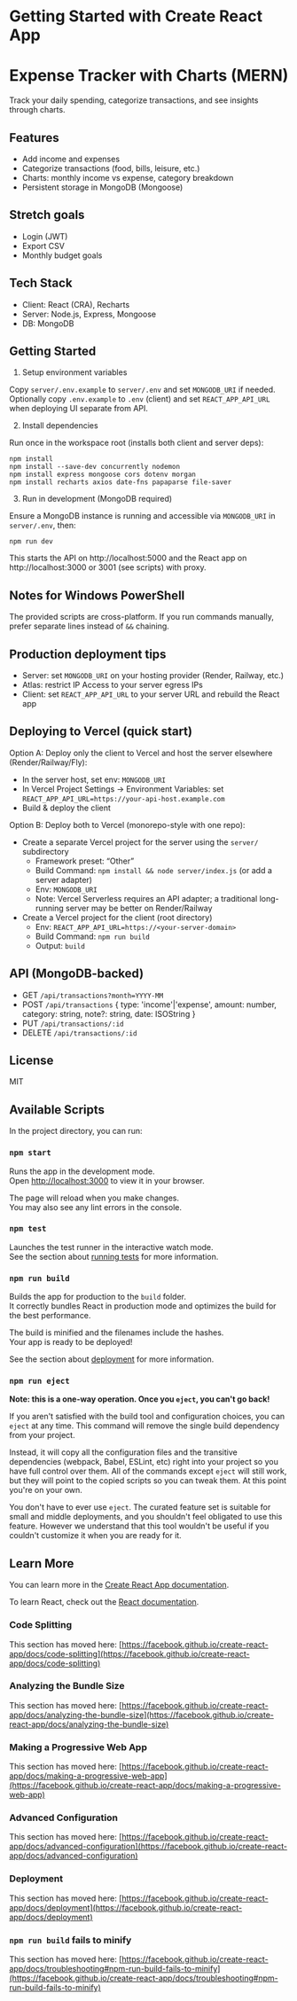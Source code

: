 # Getting Started with Create React App

Expense Tracker with Charts (MERN)
=================================

Track your daily spending, categorize transactions, and see insights through charts.

Features
-
- Add income and expenses
- Categorize transactions (food, bills, leisure, etc.)
- Charts: monthly income vs expense, category breakdown
- Persistent storage in MongoDB (Mongoose)

Stretch goals
-
- Login (JWT)
- Export CSV
- Monthly budget goals

Tech Stack
-
- Client: React (CRA), Recharts
- Server: Node.js, Express, Mongoose
- DB: MongoDB

Getting Started
-
1) Setup environment variables

Copy `server/.env.example` to `server/.env` and set `MONGODB_URI` if needed.
Optionally copy `.env.example` to `.env` (client) and set `REACT_APP_API_URL` when deploying UI separate from API.

2) Install dependencies

Run once in the workspace root (installs both client and server deps):

```
npm install
npm install --save-dev concurrently nodemon
npm install express mongoose cors dotenv morgan
npm install recharts axios date-fns papaparse file-saver
```

3) Run in development (MongoDB required)

Ensure a MongoDB instance is running and accessible via `MONGODB_URI` in `server/.env`, then:

```
npm run dev
```

This starts the API on http://localhost:5000 and the React app on http://localhost:3000 or 3001 (see scripts) with proxy.

Notes for Windows PowerShell
-
The provided scripts are cross-platform. If you run commands manually, prefer separate lines instead of `&&` chaining.

Production deployment tips
-
- Server: set `MONGODB_URI` on your hosting provider (Render, Railway, etc.)
- Atlas: restrict IP Access to your server egress IPs
- Client: set `REACT_APP_API_URL` to your server URL and rebuild the React app

Deploying to Vercel (quick start)
-
Option A: Deploy only the client to Vercel and host the server elsewhere (Render/Railway/Fly):
- In the server host, set env: `MONGODB_URI`
- In Vercel Project Settings → Environment Variables: set `REACT_APP_API_URL=https://your-api-host.example.com`
- Build & deploy the client

Option B: Deploy both to Vercel (monorepo-style with one repo):
- Create a separate Vercel project for the server using the `server/` subdirectory
	- Framework preset: “Other”
	- Build Command: `npm install && node server/index.js` (or add a server adapter)
	- Env: `MONGODB_URI`
	- Note: Vercel Serverless requires an API adapter; a traditional long-running server may be better on Render/Railway
- Create a Vercel project for the client (root directory)
	- Env: `REACT_APP_API_URL=https://<your-server-domain>`
	- Build Command: `npm run build`
	- Output: `build`

API (MongoDB-backed)
-
- GET `/api/transactions?month=YYYY-MM`
- POST `/api/transactions` { type: 'income'|'expense', amount: number, category: string, note?: string, date: ISOString }
- PUT `/api/transactions/:id`
- DELETE `/api/transactions/:id`

License
-
MIT

## Available Scripts

In the project directory, you can run:

### `npm start`

Runs the app in the development mode.\
Open [http://localhost:3000](http://localhost:3000) to view it in your browser.

The page will reload when you make changes.\
You may also see any lint errors in the console.

### `npm test`

Launches the test runner in the interactive watch mode.\
See the section about [running tests](https://facebook.github.io/create-react-app/docs/running-tests) for more information.

### `npm run build`

Builds the app for production to the `build` folder.\
It correctly bundles React in production mode and optimizes the build for the best performance.

The build is minified and the filenames include the hashes.\
Your app is ready to be deployed!

See the section about [deployment](https://facebook.github.io/create-react-app/docs/deployment) for more information.

### `npm run eject`

**Note: this is a one-way operation. Once you `eject`, you can't go back!**

If you aren't satisfied with the build tool and configuration choices, you can `eject` at any time. This command will remove the single build dependency from your project.

Instead, it will copy all the configuration files and the transitive dependencies (webpack, Babel, ESLint, etc) right into your project so you have full control over them. All of the commands except `eject` will still work, but they will point to the copied scripts so you can tweak them. At this point you're on your own.

You don't have to ever use `eject`. The curated feature set is suitable for small and middle deployments, and you shouldn't feel obligated to use this feature. However we understand that this tool wouldn't be useful if you couldn't customize it when you are ready for it.

## Learn More

You can learn more in the [Create React App documentation](https://facebook.github.io/create-react-app/docs/getting-started).

To learn React, check out the [React documentation](https://reactjs.org/).

### Code Splitting

This section has moved here: [https://facebook.github.io/create-react-app/docs/code-splitting](https://facebook.github.io/create-react-app/docs/code-splitting)

### Analyzing the Bundle Size

This section has moved here: [https://facebook.github.io/create-react-app/docs/analyzing-the-bundle-size](https://facebook.github.io/create-react-app/docs/analyzing-the-bundle-size)

### Making a Progressive Web App

This section has moved here: [https://facebook.github.io/create-react-app/docs/making-a-progressive-web-app](https://facebook.github.io/create-react-app/docs/making-a-progressive-web-app)

### Advanced Configuration

This section has moved here: [https://facebook.github.io/create-react-app/docs/advanced-configuration](https://facebook.github.io/create-react-app/docs/advanced-configuration)

### Deployment

This section has moved here: [https://facebook.github.io/create-react-app/docs/deployment](https://facebook.github.io/create-react-app/docs/deployment)

### `npm run build` fails to minify

This section has moved here: [https://facebook.github.io/create-react-app/docs/troubleshooting#npm-run-build-fails-to-minify](https://facebook.github.io/create-react-app/docs/troubleshooting#npm-run-build-fails-to-minify)
